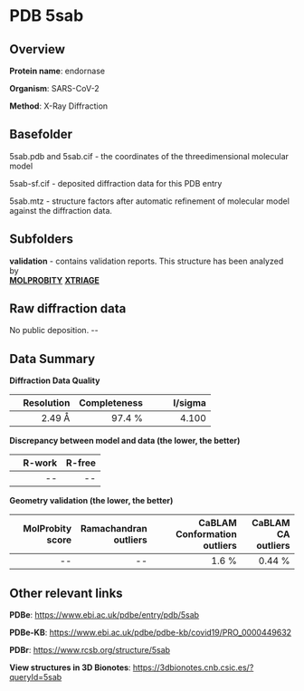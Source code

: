 # PDB 5sab

## Overview

**Protein name**: endornase

**Organism**: SARS-CoV-2

**Method**: X-Ray Diffraction



## Basefolder

5sab.pdb and 5sab.cif - the coordinates of the threedimensional molecular model

5sab-sf.cif - deposited diffraction data for this PDB entry

5sab.mtz - structure factors after automatic refinement of molecular model against the diffraction data.

## Subfolders





**validation** - contains validation reports. This structure has been analyzed by <br>  [**MOLPROBITY**](https://github.com/thorn-lab/coronavirus_structural_task_force/tree/master/pdb/endornase/SARS-CoV-2/5sab/validation/molprobity) [**XTRIAGE**](https://github.com/thorn-lab/coronavirus_structural_task_force/blob/master/pdb/endornase/SARS-CoV-2/5sab/validation/Xtriage_output.log)   



## Raw diffraction data

No public deposition. --<br> 

## Data Summary
**Diffraction Data Quality**

|   | Resolution | Completeness| I/sigma |
|---|-------------:|----------------:|--------------:|
|   |2.49 Å|97.4  %|<img width=50/>4.100|

**Discrepancy between model and data (the lower, the better)**

|   | **R-work**| **R-free**   
|---|-------------:|----------------:|           
||--|--|

**Geometry validation (the lower, the better)**

|   |**MolProbity<br>score**| **Ramachandran<br>outliers** | **CaBLAM<br>Conformation outliers** | **CaBLAM<br>CA outliers** |
|---|-------------:|----------------:|----------------:|----------------:|
||--|--|1.6 %|0.44 %|

 

 



## Other relevant links 
**PDBe**:  https://www.ebi.ac.uk/pdbe/entry/pdb/5sab

**PDBe-KB**: https://www.ebi.ac.uk/pdbe/pdbe-kb/covid19/PRO_0000449632 
 
**PDBr**: https://www.rcsb.org/structure/5sab 

**View structures in 3D Bionotes**: https://3dbionotes.cnb.csic.es/?queryId=5sab

